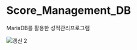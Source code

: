 # Score_Management_DB

MariaDB를 활용한 성적관리프로그램

![갱신 2](https://user-images.githubusercontent.com/62934257/175853192-d7c1d06f-1884-4678-ab51-e01ab22b1967.PNG)
